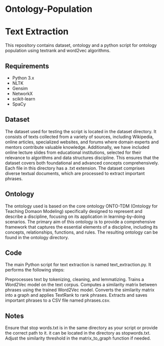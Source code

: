# Ontology-Population
# Text Extraction

This repository contains dataset, ontology and a python script for ontology population using textrank and word2vec algorithms.

## Requirements

- Python 3.x
- NLTK
- Gensim
- NetworkX
- scikit-learn
- SpaCy

## Dataset

The dataset used for testing the script is located in the dataset directory. It consists of texts collected from a variety of sources, including Wikipedia, online articles, specialized websites, and forums where domain experts and mentors contribute valuable knowledge. Additionally, we have included online lecture slides from educational institutions, selected for their relevance to algorithms and data structures discipline. This ensures that the dataset covers both foundational and advanced concepts comprehensively. Each file in this directory has a .txt extension. The dataset comprises diverse textual documents, which are processed to extract important phrases.

## Ontology
The ontology used is based on the core ontology ONTO-TDM (Ontology for Teaching Domaon Modeling) specifically designed to represent and describe a discipline, focusing on its
application in learning-by-doing scenarios. The primary aim of this ontology is to provide a comprehensive framework that captures the essential elements of a discipline, including its
concepts, relationships, functions, and rules.
The resulting ontology can be found in the ontology directory.

## Code
The main Python script for text extraction is named text_extraction.py. It performs the following steps:

Preprocesses text by tokenizing, cleaning, and lemmatizing.
Trains a Word2Vec model on the text corpus.
Computes a similarity matrix between phrases using the trained Word2Vec model.
Converts the similarity matrix into a graph and applies TextRank to rank phrases.
Extracts and saves important phrases to a CSV file named phrases.csv.

## Notes
Ensure that stop words.txt is in the same directory as your script or provide the correct path to it. it can be located in the directory as stopwords.txt.
Adjust the similarity threshold in the matrix_to_graph function if needed.

